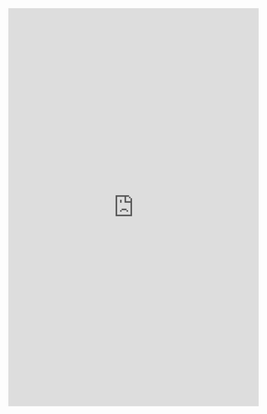 <iframe frameborder="0" width="100%" height="800px" src="https://replit.com/@jmort1021/pagespython?lite=true#src/menuy.py">
